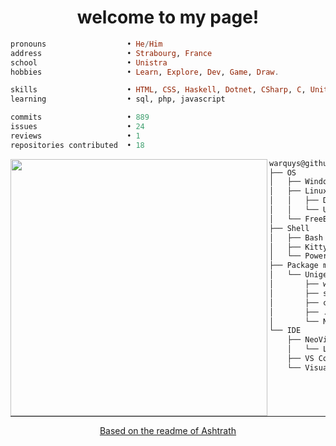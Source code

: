 <h1 align="center">welcome to my page!</h1>


```haskell
pronouns                  • He/Him
address                   • Strabourg, France
school                    • Unistra
hobbies                   • Learn, Explore, Dev, Game, Draw.

skills                    • HTML, CSS, Haskell, Dotnet, CSharp, C, Unity, Godot
learning                  • sql, php, javascript

commits                   • 889
issues                    • 24
reviews                   • 1
repositories contributed  • 18
```

<img align="left" src="https://github.com/warquys.png" width="411" />

```cs
warquys@github
├── OS
│   ├── Windows 11
│   ├── Linux
│   │   ├── Debian
│   │   └── Ubuntu
│   └── FreeBsd
├── Shell
│   ├── Bash
│   ├── Kitty
│   └── PowerShell
├── Package manager
│   └── UnigetUI
│       ├── winget
│       ├── scoop
│       ├── choco
│       ├── .Net Tools
│       └── NodeJs
└── IDE
    ├── NeoVim
    │   └── LazyVim
    ├── VS Code
    └── Visual Studio 2022
```

<hr width="100%" size="2">

<div align="center">
  
[Based on the readme of Ashtrath](https://github.com/Ashtrath)

</div>
